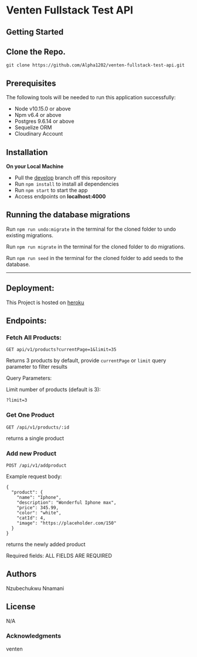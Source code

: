 
Venten Fullstack Test API
=======


## Getting Started
Clone the Repo.
-------------
`git clone https://github.com/Alpha1202/venten-fullstack-test-api.git`

## Prerequisites
The following tools will be needed to run this application successfully:
* Node v10.15.0 or above
* Npm v6.4 or above
* Postgres 9.6.14 or above
* Sequelize ORM
* Cloudinary Account

## Installation
**On your Local Machine**
- Pull the [develop](https://github.com/Alpha1202/venten-fullstack-test-api.git) branch off this repository
- Run `npm install` to install all dependencies
- Run `npm start` to start the app
- Access endpoints on **localhost:4000**
## Running the database migrations
Run `npm run undo:migrate` in the terminal for the cloned folder to undo existing migrations.

Run `npm run migrate` in the terminal for the cloned folder to do migrations.

Run `npm run seed` in the terminal for the cloned folder to add seeds to the database.

---
Deployment:
----------
This Project is hosted on [heroku](https://venten-api.herokuapp.com)


Endpoints:
----------

### Fetch All Products:

`GET api/v1/products?currentPage=1&limit=35`

Returns 3 products by default, provide `currentPage` or `limit` query parameter to filter results

Query Parameters:

Limit number of products (default is 3):

`?limit=3`


### Get One Product

`GET /api/v1/products/:id`

returns a single product

### Add new Product

`POST /api/v1/addproduct`

Example request body:

```source-json
{
  "product": {
    "name": "Iphone",
    "description": "Wonderful Iphone max",
    "price": 345.99,
    "color": "white",
    "catId": 4,
    "image": "https://placeholder.com/150"
  }
}
```
returns the newly added product

Required fields: ALL FIELDS ARE REQUIRED

## Authors
Nzubechukwu Nnamani

## License
N/A

### Acknowledgments
venten 
